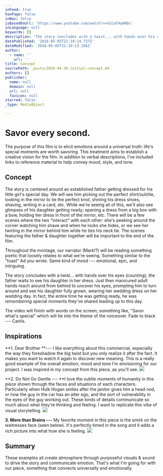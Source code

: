 ```yaml
---
inFeed: true
hasPage: false
inNav: false
isBasedOnUrl: 'https://www.youtube.com/watch?v=h2caT4q4Nbs'
inLanguage: null
keywords: []
description: 'The story concludes with a twist... with hands over his eyes (counting), the father waits to see his daughter in her dress. Just then manicured adult hands reach around from behind to uncover his eyes, prompting him to turn around and see his daughter fully grown, wearing her wedding dress on her wedding day. In fact, the entire time he was getting ready, he was remembering special moments they’ve shared leading up to this day.'
datePublished: '2016-05-05T21:19:14.737Z'
dateModified: '2016-05-05T21:19:13.186Z'
author:
  - name: ''
    url: ''
title: Concept
sourcePath: _posts/2016-04-30-initial-concept.md
authors: []
publisher:
  name: null
  domain: null
  url: null
  favicon: null
starred: false
_type: MediaObject

---
```

# Savor every second.

The purpose of this film is to elicit emotions around a universal truth: life's special moments are worth savoring. This treatment aims to establish a creative vision for the film. In addition to verbal descriptions, I've included links to reference material to help convey mood, style, and tone.

## Concept

The story is centered around an established father getting dressed for his little girl's special day. We will see him picking out the perfect shirt/suit/tie, looking in the mirror to tie the perfect knot, shining his dress shoes, shaving, writing in a card, etc. While we're seeing all of this, we'll also see glimpses of his daughter getting ready; opening a dress from a big box with a bow, holding her dress in front of the mirror, etc. There will be a few scenes where the two "interact" with each other: she's peeking around the corner watching him shave and when he looks she hides, or we see her twirling in the mirror behind him while he ties his neck tie. The scenes featuring the father & daughter together will be important to the end of the film.

Throughout the montage, our narrator (Mark!?) will be reading something poetic that loosely relates to what we're seeing. Something similar to the "toast" Ad you wrote. Same kind of mood --- emotional, epic, and intriguing.

The story concludes with a twist... with hands over his eyes (counting), the father waits to see his daughter in her dress. Just then manicured adult hands reach around from behind to uncover his eyes, prompting him to turn around and see his daughter fully grown, wearing her wedding dress on her wedding day. In fact, the entire time he was getting ready, he was _remembering_ special moments they've shared leading up to this day.

The video will finish with words on the screen; something like, "Savor what's special" which will tie into the theme of the voiceover. Fade to black --- Canlis.

## Inspirations

**1\. Dear Brother **--- I like everything about this commercial, especially the way they foreshadow the big twist but you only realize it after the fact. It makes you want to watch it again to discover new meaning. This is a really good example of the overall emotion, mood and tone I'm envisioning for our project. I was inspired in my concept from this piece, as you'll see.
![](https://the-grid-user-content.s3-us-west-2.amazonaws.com/e8987d60-0e0c-4b1c-bbaf-43586d767b14.png)

**2\. Do Not Go Gentle --- **I love the subtle moments of humanity in this piece shown through the faces and situations of each characters. Particularly when Hulk Hogan smiles after the janitor gives him a head nod, or how the guy in the car has an alter ego, and the sort of vulnerability in the eyes of the guy working out. These kinds of details communicate so much about what they're thinking and feeling. I want to replicate this vibe of visual storytelling.
![](https://the-grid-user-content.s3-us-west-2.amazonaws.com/7cf4e340-3bb0-4e09-9f33-1f9c6509659a.png)

**3\. More than Brains ---** My favorite moment in this piece is the smirk on the waitresses face (seen below). It's perfectly timed in the song and it adds a rich picture into what how she is feeling.
![](https://the-grid-user-content.s3-us-west-2.amazonaws.com/1bded51d-389b-47f1-8ac2-fb847ae38bf8.png)

## Summary

These examples all create atmosphere through purposeful visuals & sound to drive the story and communicate emotion. That's what I'm going for with our piece, something that connects universally and emotionally.